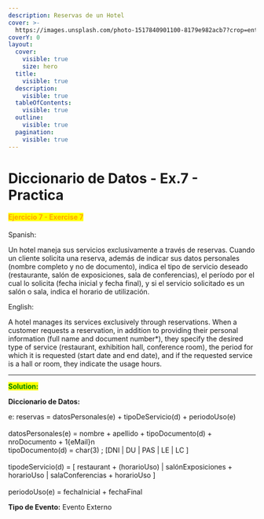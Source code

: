 ```yaml
---
description: Reservas de un Hotel
cover: >-
  https://images.unsplash.com/photo-1517840901100-8179e982acb7?crop=entropy&cs=srgb&fm=jpg&ixid=M3wxOTcwMjR8MHwxfHNlYXJjaHw2fHxIb3RlbCUyMFJlc2VydmF0aW9ufGVufDB8fHx8MTczODc3NzUyMXww&ixlib=rb-4.0.3&q=85
coverY: 0
layout:
  cover:
    visible: true
    size: hero
  title:
    visible: true
  description:
    visible: true
  tableOfContents:
    visible: true
  outline:
    visible: true
  pagination:
    visible: true
---
```


# Diccionario de Datos - Ex.7 - Practica

#### <mark style="color:orange;">Ejercicio 7 - Exercise 7</mark>

Spanish:

Un hotel maneja sus servicios exclusivamente a través de reservas. Cuando un cliente solicita una reserva, además de indicar sus datos personales (nombre completo y no de documento), indica el tipo de servicio deseado (restaurante, salón de exposiciones, sala de conferencias), el período por el cual lo solicita (fecha inicial y fecha final), y si el servicio solicitado es un salón o sala, indica el horario de utilización.

English:

A hotel manages its services exclusively through reservations. When a customer requests a reservation, in addition to providing their personal information (full name and document number\*), they specify the desired type of service (restaurant, exhibition hall, conference room), the period for which it is requested (start date and end date), and if the requested service is a hall or room, they indicate the usage hours.

***

<mark style="color:green;">**Solution:**</mark>&#x20;

**Diccionario de Datos:**&#x20;

e: reservas = datosPersonales(e) + tipoDeServicio(d) + periodoUso(e) \
\
datosPersonales(e) = nombre + apellido + tipoDocumento(d) + nroDocumento + 1{eMail}n\
tipoDocumento(d) = char(3) ; \[DNI | DU | PAS | LE | LC ]\
\
tipodeServicio(d) = \[ restaurant + (horarioUso) | salónExposiciones + horarioUso | salaConferencias + horarioUso ]\
\
periodoUso(e) = fechaInicial + fechaFinal

**Tipo de Evento:** Evento Externo
